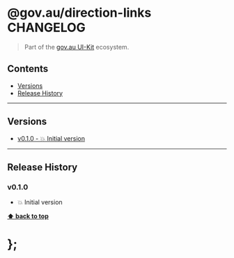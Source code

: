 @gov.au/direction-links CHANGELOG
======================

> Part of the [gov.au UI-Kit](https://github.com/govau/uikit/) ecosystem.


## Contents

* [Versions](#install)
* [Release History](#release-history)


----------------------------------------------------------------------------------------------------------------------------------------------------------------


## Versions

* [v0.1.0 - 💥 Initial version](v010)


----------------------------------------------------------------------------------------------------------------------------------------------------------------


## Release History

### v0.1.0

- 💥 Initial version


**[⬆ back to top](#contents)**


# };
